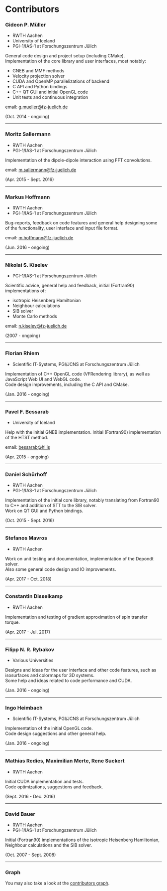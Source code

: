 # Contributors

### Gideon P. Müller
* RWTH Aachen
* University of Iceland
* PGI-1/IAS-1 at Forschungszentrum Jülich

General code design and project setup (including CMake).<br />
Implementation of the core library and user interfaces, most notably:
- GNEB and MMF methods
- Velocity projection solver
- CUDA and OpenMP parallelizations of backend
- C API and Python bindings
- C++ QT GUI and initial OpenGL code
- Unit tests and continuous integration

email: g.mueller@fz-juelich.de

(Oct. 2014 - ongoing)

-----------------


### Moritz Sallermann
* RWTH Aachen
* PGI-1/IAS-1 at Forschungszentrum Jülich

Implementation of the dipole-dipole interaction using FFT convolutions.

email: m.sallermann@fz-juelich.de

(Apr. 2015 - Sept. 2016)

-----------------


### Markus Hoffmann
* RWTH Aachen
* PGI-1/IAS-1 at Forschungszentrum Jülich

Bug-reports, feedback on code features and general help designing some of the
functionality, user interface and input file format.

email: m.hoffmann@fz-juelich.de

(Jun. 2016 - ongoing)

-----------------


### Nikolai S. Kiselev
* PGI-1/IAS-1 at Forschungszentrum Jülich

Scientific advice, general help and feedback, initial (Fortran90) implementations of:
- isotropic Heisenberg Hamiltonian
- Neighbour calculations
- SIB solver
- Monte Carlo methods

email: n.kiselev@fz-juelich.de

(2007 - ongoing)

-----------------


### Florian Rhiem
* Scientific IT-Systems, PGI/JCNS at Forschungszentrum Jülich

Implementation of C++ OpenGL code (VFRendering library),
as well as JavaScript Web UI and WebGL code.<br />
Code design improvements, including the C API and CMake. 

(Jan. 2016 - ongoing)

-----------------


### Pavel F. Bessarab
* University of Iceland

Help with the initial GNEB implementation.
Initial (Fortran90) implementation of the HTST method.

email: bessarab@hi.is

(Apr. 2015 - ongoing)

-----------------


### Daniel Schürhoff
* RWTH Aachen
* PGI-1/IAS-1 at Forschungszentrum Jülich

Implementation of the initial core library, notably translating
from Fortran90 to C++ and addition of STT to the SIB solver.<br />
Work on QT GUI and Python bindings.

(Oct. 2015 - Sept. 2016)

-----------------


### Stefanos Mavros
* RWTH Aachen

Work on unit testing and documentation, implementation of the Depondt solver.<br />
Also some general code design and IO improvements.

(Apr. 2017 - Oct. 2018)

-----------------


### Constantin Disselkamp
* RWTH Aachen

Implementation and testing of gradient approximation of spin transfer torque.

(Apr. 2017 - Jul. 2017)

-----------------


### Filipp N. R. Rybakov
* Various Universities

Designs and ideas for the user interface and other code features,
such as isosurfaces and colormaps for 3D systems.<br />
Some help and ideas related to code performance and CUDA.

(Jan. 2016 - ongoing)

-----------------


### Ingo Heimbach
* Scientific IT-Systems, PGI/JCNS at Forschungszentrum Jülich

Implementation of the initial OpenGL code.<br />
Code design suggestions and other general help.

(Jan. 2016 - ongoing)

-----------------


### Mathias Redies, Maximilian Merte, Rene Suckert
* RWTH Aachen

Initial CUDA implementation and tests.<br />
Code optimizations, suggestions and feedback.

(Sept. 2016 - Dec. 2016)

-----------------


### David Bauer
* RWTH Aachen
* PGI-1/IAS-1 at Forschungszentrum Jülich

Initial (Fortran90) implementations of the isotropic Heisenberg Hamiltonian,
Neighbour calculations and the SIB solver.

(Oct. 2007 - Sept. 2008)

-----------------


### Graph
You may also take a look at the [contributors graph][1].


[1]: https://github.com/spirit-code/spirit/graphs/contributors